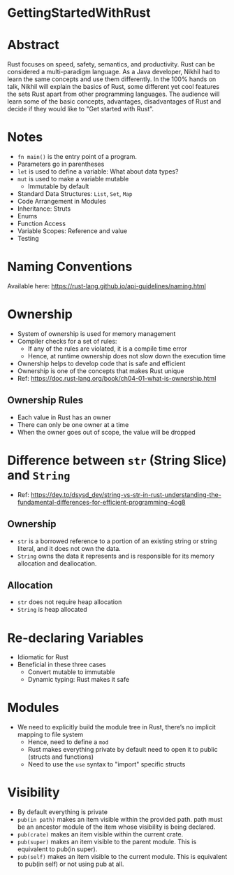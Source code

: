 # GettingStartedWithRust

# Abstract

Rust focuses on speed, safety, semantics, and productivity. Rust can be considered a multi-paradigm language. As a Java developer, Nikhil had to learn the same concepts and use them differently. In the 100% hands on talk, Nikhil will explain the basics of Rust, some different yet cool features the sets Rust apart from other programming languages. The audience will learn some of the basic concepts, advantages, disadvantages of Rust and decide if they would like to "Get started with Rust".

# Notes
-  `fn main()` is the entry point of a program.
- Parameters go in parentheses
- `let` is used to define a variable: What about data types?
- `mut` is used to make a variable mutable
  - Immutable by default
- Standard Data Structures: `List`, `Set`, `Map`
- Code Arrangement in Modules
- Inheritance: Struts
- Enums
- Function Access
- Variable Scopes: Reference and value
- Testing

# Naming Conventions
Available here: https://rust-lang.github.io/api-guidelines/naming.html

# Ownership
- System of ownership is used for memory management
- Compiler checks for a set of rules: 
  - If any of the rules are violated, it is a compile time error
  - Hence, at runtime ownership does not slow down the execution time
- Ownership helps to develop code that is safe and efficient
- Ownership is one of the concepts that makes Rust unique
- Ref: https://doc.rust-lang.org/book/ch04-01-what-is-ownership.html

## Ownership Rules
- Each value in Rust has an owner
- There can only be one owner at a time
- When the owner goes out of scope, the value will be dropped

# Difference between `str` (String Slice) and `String`
- Ref: https://dev.to/dsysd_dev/string-vs-str-in-rust-understanding-the-fundamental-differences-for-efficient-programming-4og8
## Ownership
- `str` is a borrowed reference to a portion of an existing string or string literal, and it does not own the data.
- `String` owns the data it represents and is responsible for its memory allocation and deallocation.
## Allocation
- `str` does not require heap allocation
- `String` is heap allocated

# Re-declaring Variables
- Idiomatic for Rust
- Beneficial in these three cases
  - Convert mutable to immutable
  - Dynamic typing: Rust makes it safe

# Modules
- We need to explicitly build the module tree in Rust, there’s no implicit mapping to file system
  - Hence, need to define a `mod`
  - Rust makes everything private by default need to open it to public (structs and functions)
  - Need to use the `use` syntax to "import" specific structs

# Visibility
- By default everything is private
- `pub(in path)` makes an item visible within the provided path. path must be an ancestor module of the item whose visibility is being declared.
- `pub(crate)` makes an item visible within the current crate.
- `pub(super)` makes an item visible to the parent module. This is equivalent to pub(in super).
- `pub(self)` makes an item visible to the current module. This is equivalent to pub(in self) or not using pub at all.

